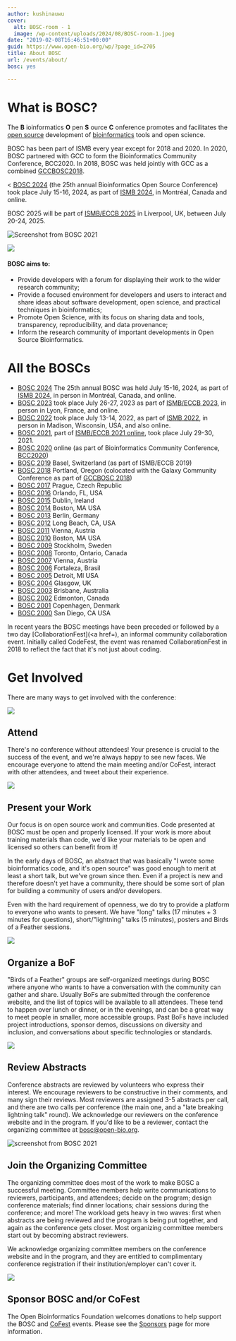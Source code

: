 ```yaml
---
author: kushinauwu
cover:
  alt: BOSC-room - 1
  image: /wp-content/uploads/2024/08/BOSC-room-1.jpeg
date: "2019-02-08T16:46:51+00:00"
guid: https://www.open-bio.org/wp/?page_id=2705
title: About BOSC
url: /events/about/
bosc: yes 

---
```

# What is BOSC?

The **B** ioinformatics **O** pen **S** ource **C** onference promotes and facilitates the [open source](https://en.wikipedia.org/wiki/open_source) development of [bioinformatics](https://en.wikipedia.org/wiki/bioinformatics) tools and open science.

BOSC has been part of ISMB every year except for 2018 and 2020. In 2020, BOSC partnered with GCC to form the Bioinformatics Community Conference, BCC2020. In 2018, BOSC was held jointly with GCC as a combined [GCCBOSC2018](https://gccbosc2018.sched.com/).

< [BOSC 2024](/events/bosc-2024) (the 25th annual Bioinformatics Open Source Conference) took place July 15-16, 2024, as part of [ISMB 2024](https://www.iscb.org/ismbeccb2023), in Montréal, Canada and online.

BOSC 2025 will be part of [ISMB/ECCB 2025](https://www.iscb.org/ismbeccb2025/home) in Liverpool, UK, between July 20-24, 2025.

![Screenshot from BOSC 2021](/wp-content/uploads/2022/01/bosc-2021-closing-composite-bigger.png)

![](/wp-content/uploads/2019/03/codefest-some-people.jpg)

#### BOSC aims to:

- Provide developers with a forum for displaying their work to the wider research community;
- Provide a focused environment for developers and users to interact and share ideas about software development, open science, and practical techniques in bioinformatics;
- Promote Open Science, with its focus on sharing data and tools, transparency, reproducibility, and data provenance;
- Inform the research community of important developments in Open Source Bioinformatics.

# All the BOSCs

- [BOSC 2024](/events/bosc-2024/) The 25th annual BOSC was held July 15-16, 2024, as part of [ISMB 2024](https://www.iscb.org/ismbeccb2024), in person in Montréal, Canada, and online.
- [BOSC 2023](/events/bosc-2023/) took place July 26-27, 2023 as part of [ISMB/ECCB 2023](https://www.iscb.org/ismbeccb2023), in person in Lyon, France, and online.
- [BOSC 2022](/events/bosc-2022/) took place July 13-14, 2022, as part of [ISMB 2022](https://www.iscb.org/ismb2022), in person in Madison, Wisconsin, USA, and also online.
- [BOSC 2021](/events/bosc-2021/), part of [ISMB/ECCB 2021 online](https://www.iscb.org/ismbeccb2021), took place July 29-30, 2021.
- [BOSC 2020](/events/bosc/) online (as part of Bioinformatics Community Conference, [BCC2020](https://bcc2020.github.io/))
- [BOSC 2019](/events/bosc-2019/) Basel, Switzerland (as part of ISMB/ECCB 2019)
- [BOSC 2018](/wiki/BOSC_2018) Portland, Oregon (colocated with the Galaxy Community Conference as part of [GCCBOSC 2018](/2018/07/27/gccbosc-2018-post-meeting-report/))
- [BOSC 2017](/wiki/BOSC_2017) Prague, Czech Republic
- [BOSC 2016](/wiki/BOSC_2016) Orlando, FL, USA
- [BOSC 2015](/wiki/BOSC_2015) Dublin, Ireland
- [BOSC 2014](/wiki/BOSC_2014) Boston, MA USA
- [BOSC 2013](/wiki/BOSC_2013) Berlin, Germany
- [BOSC 2012](/wiki/BOSC_2012) Long Beach, CA, USA
- [BOSC 2011](/wiki/BOSC_2011) Vienna, Austria
- [BOSC 2010](/wiki/BOSC_2010) Boston, MA USA
- [BOSC 2009](/wiki/BOSC_2009) Stockholm, Sweden
- [BOSC 2008](/wiki/BOSC_2008) Toronto, Ontario, Canada
- [BOSC 2007](/wiki/BOSC_2007) Vienna, Austria
- [BOSC 2006](/wiki/BOSC_2006) Fortaleza, Brasil
- [BOSC 2005](/wiki/BOSC_2005) Detroit, MI USA
- [BOSC 2004](/wiki/BOSC_2004) Glasgow, UK
- [BOSC 2003](/wiki/BOSC_2003) Brisbane, Australia
- [BOSC 2002](/wiki/BOSC_2002) Edmonton, Canada
- [BOSC 2001](/wiki/BOSC_2001) Copenhagen, Denmark
- [BOSC 2000](/wiki/BOSC_2000) San Diego, CA USA

In recent years the BOSC meetings have been preceded or followed by a two day [CollaborationFest](<a href=), an informal community collaboration event. Initially called CodeFest, the event was renamed CollaborationFest in 2018 to reflect the fact that it's not just about coding.

# Get Involved

There are many ways to get involved with the conference:

![](/wp-content/uploads/2023/08/BOSC2023-crowded-room-Jason-standing-1.png)

## Attend

There's no conference without attendees! Your presence is crucial to the success of the event, and we're always happy to see new faces. We encourage everyone to attend the main meeting and/or CoFest, interact with other attendees, and tweet about their experience.

![](/wp-content/uploads/2019/03/Sehrish-Kanwal-poster-1-1.jpg)

## Present your Work

Our focus is on open source work and communities. Code presented at BOSC must be open and properly licensed. If your work is more about training materials than code, we'd like your materials to be open and licensed so others can benefit from it!

In the early days of BOSC, an abstract that was basically "I wrote some bioinformatics code, and it's open source" was good enough to merit at least a short talk, but we've grown since then. Even if a project is new and therefore doesn't yet have a community, there should be some sort of plan for building a community of users and/or developers.

Even with the hard requirement of openness, we do try to provide a platform to everyone who wants to present. We have "long" talks (17 minutes + 3 minutes for questions), short/"lightning" talks (5 minutes), posters and Birds of a Feather sessions.

![](/wp-content/uploads/2019/03/obf-bof-3.jpg)

## Organize a BoF

"Birds of a Feather" groups are self-organized meetings during BOSC where anyone who wants to have a conversation with the community can gather and share. Usually BoFs are submitted through the conference website, and the list of topics will be available to all attendees. These tend to happen over lunch or dinner, or in the evenings, and can be a great way to meet people in smaller, more accessible groups. Past BoFs have included project introductions, sponsor demos, discussions on diversity and inclusion, and conversations about specific technologies or standards.

![](/wp-content/uploads/2022/01/Thorin-Tabor-and-Malvika.png)

## Review Abstracts

Conference abstracts are reviewed by volunteers who express their interest. We encourage reviewers to be constructive in their comments, and many sign their reviews. Most reviewers are assigned 3-5 abstracts per call, and there are two calls per conference (the main one, and a "late breaking lightning talk" round). We acknowledge our reviewers on the conference website and in the program. If you'd like to be a reviewer, contact the organizing committee at bosc@open-bio.org.

![screenshot from BOSC 2021](/wp-content/uploads/2022/01/Nomi-Moni-closing-slide-by-PeterCock.jpeg)

## Join the Organizing Committee

The organizing committee does most of the work to make BOSC a successful meeting. Committee members help write communications to reviewers, participants, and attendees; decide on the program; design conference materials; find dinner locations; chair sessions during the conference; and more! The workload gets heavy in two waves: first when abstracts are being reviewed and the program is being put together, and again as the conference gets closer. Most organizing committee members start out by becoming abstract reviewers.

We acknowledge organizing committee members on the conference website and in the program, and they are entitled to complimentary conference registration if their institution/employer can't cover it.

![](/wp-content/uploads/2022/01/BOSC-roundtable-2021-Jul-29-1-1.jpeg)

## Sponsor BOSC and/or CoFest

The Open Bioinformatics Foundation welcomes donations to help support the BOSC and [CoFest](/events/bosc/collaborationfest/) events. Please see the [Sponsors](/events/bosc/sponsors/) page for more information.
